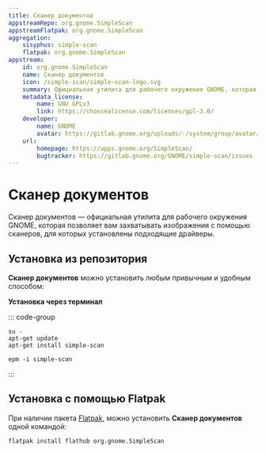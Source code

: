 ```yaml
---
title: Сканер документов
appstreamRepo: org.gnome.SimpleScan
appstreamFlatpak: org.gnome.SimpleScan
aggregation: 
    sisyphus: simple-scan
    flatpak: org.gnome.SimpleScan
appstream:
    id: org.gnome.SimpleScan
    name: Сканер документов
    icon: /simple-scan/simple-scan-logo.svg
    summary: Официальная утилита для рабочего окружения GNOME, которая позволяет вам захватывать изображения с помощью сканеров
    metadata_license: 
        name: GNU GPLv3
        link: https://choosealicense.com/licenses/gpl-3.0/
    developer: 
        name: GNOME
        avatar: https://gitlab.gnome.org/uploads/-/system/group/avatar/8/gnomelogo.png?width=48
    url: 
        homepage: https://apps.gnome.org/SimpleScan/
        bugtracker: https://gitlab.gnome.org/GNOME/simple-scan/issues
---
```




# Сканер документов

Сканер документов — официальная утилита для рабочего окружения GNOME, которая позволяет вам захватывать изображения с
помощью сканеров, для которых установлены подходящие драйверы.

## Установка из репозитория

**Сканер документов** можно установить любым привычным и удобным способом:

<!--@include: ./parts/install/software-repo.md-->

**Установка через терминал**

::: code-group

```shell[apt-get]
su -
apt-get update
apt-get install simple-scan
```
```shell[epm]
epm -i simple-scan
```
:::

## Установка c помощью Flatpak

При наличии пакета [Flatpak](/flatpak), можно установить **Сканер документов** одной командой:

```shell
flatpak install flathub org.gnome.SimpleScan
```

<!--@include: ./parts/install/software-flatpak.md-->